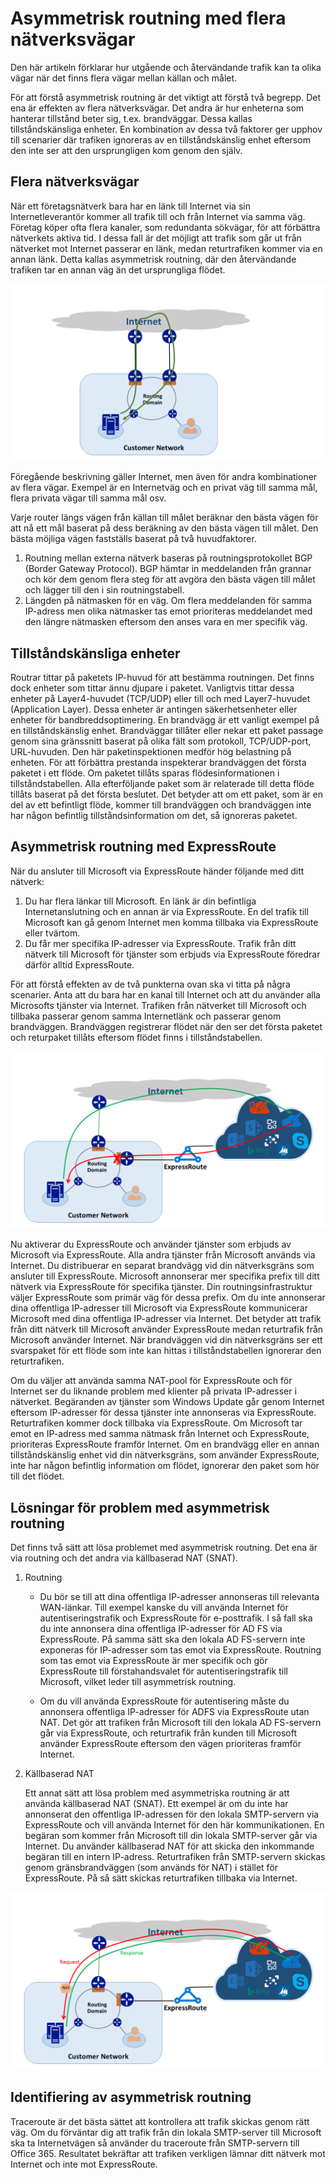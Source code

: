 <properties
   pageTitle="Asymmetrisk routning | Microsoft Azure"
   description="Den här artikeln beskriver problem som kan uppstå i samband med asymmetrisk routning i kundens nätverk när det finns flera länkar till ett mål."
   documentationCenter="na"
   services="expressroute"
   authors="osamazia"
   manager="carmonm"
   editor=""/>
<tags
   ms.service="expressroute"
   ms.devlang="na"
   ms.topic="get-started-article" 
   ms.tgt_pltfrm="na"
   ms.workload="infrastructure-services"
   ms.date="08/23/2016"
   ms.author="osamazia"/>

# Asymmetrisk routning med flera nätverksvägar

Den här artikeln förklarar hur utgående och återvändande trafik kan ta olika vägar när det finns flera vägar mellan källan och målet.

För att förstå asymmetrisk routning är det viktigt att förstå två begrepp. Det ena är effekten av flera nätverksvägar. Det andra är hur enheterna som hanterar tillstånd beter sig, t.ex. brandväggar. Dessa kallas tillståndskänsliga enheter. En kombination av dessa två faktorer ger upphov till scenarier där trafiken ignoreras av en tillståndskänslig enhet eftersom den inte ser att den ursprungligen kom genom den själv.

## Flera nätverksvägar

När ett företagsnätverk bara har en länk till Internet via sin Internetleverantör kommer all trafik till och från Internet via samma väg. Företag köper ofta flera kanaler, som redundanta sökvägar, för att förbättra nätverkets aktiva tid. I dessa fall är det möjligt att trafik som går ut från nätverket mot Internet passerar en länk, medan returtrafiken kommer via en annan länk. Detta kallas asymmetrisk routning, där den återvändande trafiken tar en annan väg än det ursprungliga flödet.

![Routing3](./media/expressroute-asymmetric-routing/AsymmetricRouting3.png)

Föregående beskrivning gäller Internet, men även för andra kombinationer av flera vägar. Exempel är en Internetväg och en privat väg till samma mål, flera privata vägar till samma mål osv. 

Varje router längs vägen från källan till målet beräknar den bästa vägen för att nå ett mål baserat på dess beräkning av den bästa vägen till målet. Den bästa möjliga vägen fastställs baserat på två huvudfaktorer.

1.  Routning mellan externa nätverk baseras på routningsprotokollet BGP (Border Gateway Protocol). BGP hämtar in meddelanden från grannar och kör dem genom flera steg för att avgöra den bästa vägen till målet och lägger till den i sin routningstabell.
2.  Längden på nätmasken för en väg. Om flera meddelanden för samma IP-adress men olika nätmasker tas emot prioriteras meddelandet med den längre nätmasken eftersom den anses vara en mer specifik väg.

## Tillståndskänsliga enheter

Routrar tittar på paketets IP-huvud för att bestämma routningen. Det finns dock enheter som tittar ännu djupare i paketet. Vanligtvis tittar dessa enheter på Layer4-huvudet (TCP/UDP) eller till och med Layer7-huvudet (Application Layer). Dessa enheter är antingen säkerhetsenheter eller enheter för bandbreddsoptimering. En brandvägg är ett vanligt exempel på en tillståndskänslig enhet. Brandväggar tillåter eller nekar ett paket passage genom sina gränssnitt baserat på olika fält som protokoll, TCP/UDP-port, URL-huvuden. Den här paketinspektionen medför hög belastning på enheten. För att förbättra prestanda inspekterar brandväggen det första paketet i ett flöde. Om paketet tillåts sparas flödesinformationen i tillståndstabellen. Alla efterföljande paket som är relaterade till detta flöde tillåts baserat på det första beslutet. Det betyder att om ett paket, som är en del av ett befintligt flöde, kommer till brandväggen och brandväggen inte har någon befintlig tillståndsinformation om det, så ignoreras paketet.

## Asymmetrisk routning med ExpressRoute

När du ansluter till Microsoft via ExpressRoute händer följande med ditt nätverk:

1.  Du har flera länkar till Microsoft. En länk är din befintliga Internetanslutning och en annan är via ExpressRoute. En del trafik till Microsoft kan gå genom Internet men komma tillbaka via ExpressRoute eller tvärtom.
2.  Du får mer specifika IP-adresser via ExpressRoute. Trafik från ditt nätverk till Microsoft för tjänster som erbjuds via ExpressRoute föredrar därför alltid ExpressRoute. 

För att förstå effekten av de två punkterna ovan ska vi titta på några scenarier. Anta att du bara har en kanal till Internet och att du använder alla Microsofts tjänster via Internet. Trafiken från nätverket till Microsoft och tillbaka passerar genom samma Internetlänk och passerar genom brandväggen. Brandväggen registrerar flödet när den ser det första paketet och returpaket tillåts eftersom flödet finns i tillståndstabellen.

![Routing1](./media/expressroute-asymmetric-routing/AsymmetricRouting1.png)


Nu aktiverar du ExpressRoute och använder tjänster som erbjuds av Microsoft via ExpressRoute. Alla andra tjänster från Microsoft används via Internet. Du distribuerar en separat brandvägg vid din nätverksgräns som ansluter till ExpressRoute. Microsoft annonserar mer specifika prefix till ditt nätverk via ExpressRoute för specifika tjänster. Din routningsinfrastruktur väljer ExpressRoute som primär väg för dessa prefix. Om du inte annonserar dina offentliga IP-adresser till Microsoft via ExpressRoute kommunicerar Microsoft med dina offentliga IP-adresser via Internet. Det betyder att trafik från ditt nätverk till Microsoft använder ExpressRoute medan returtrafik från Microsoft använder Internet. När brandväggen vid din nätverksgräns ser ett svarspaket för ett flöde som inte kan hittas i tillståndstabellen ignorerar den returtrafiken. 

Om du väljer att använda samma NAT-pool för ExpressRoute och för Internet ser du liknande problem med klienter på privata IP-adresser i nätverket. Begäranden av tjänster som Windows Update går genom Internet eftersom IP-adresser för dessa tjänster inte annonseras via ExpressRoute. Returtrafiken kommer dock tillbaka via ExpressRoute. Om Microsoft tar emot en IP-adress med samma nätmask från Internet och ExpressRoute, prioriteras ExpressRoute framför Internet. Om en brandvägg eller en annan tillståndskänslig enhet vid din nätverksgräns, som använder ExpressRoute, inte har någon befintlig information om flödet, ignorerar den paket som hör till det flödet. 

## Lösningar för problem med asymmetrisk routning

Det finns två sätt att lösa problemet med asymmetrisk routning. Det ena är via routning och det andra via källbaserad NAT (SNAT). 

1. Routning 

    - Du bör se till att dina offentliga IP-adresser annonseras till relevanta WAN-länkar. Till exempel kanske du vill använda Internet för autentiseringstrafik och ExpressRoute för e-posttrafik. I så fall ska du inte annonsera dina offentliga IP-adresser för AD FS via ExpressRoute. På samma sätt ska den lokala AD FS-servern inte exponeras för IP-adresser som tas emot via ExpressRoute. Routning som tas emot via ExpressRoute är mer specifik och gör ExpressRoute till förstahandsvalet för autentiseringstrafik till Microsoft, vilket leder till asymmetrisk routning.

    - Om du vill använda ExpressRoute för autentisering måste du annonsera offentliga IP-adresser för ADFS via ExpressRoute utan NAT. Det gör att trafiken från Microsoft till den lokala AD FS-servern går via ExpressRoute, och returtrafik från kunden till Microsoft använder ExpressRoute eftersom den vägen prioriteras framför Internet. 

2. Källbaserad NAT

    Ett annat sätt att lösa problem med asymmetriska routning är att använda källbaserad NAT (SNAT). Ett exempel är om du inte har annonserat den offentliga IP-adressen för den lokala SMTP-servern via ExpressRoute och vill använda Internet för den här kommunikationen. En begäran som kommer från Microsoft till din lokala SMTP-server går via Internet. Du använder källbaserad NAT för att skicka den inkommande begäran till en intern IP-adress. Returtrafiken från SMTP-servern skickas genom gränsbrandväggen (som används för NAT) i stället för ExpressRoute. På så sätt skickas returtrafiken tillbaka via Internet. 


![Routing2](./media/expressroute-asymmetric-routing/AsymmetricRouting2.png)

## Identifiering av asymmetrisk routning

Traceroute är det bästa sättet att kontrollera att trafik skickas genom rätt väg. Om du förväntar dig att trafik från din lokala SMTP-server till Microsoft ska ta Internetvägen så använder du traceroute från SMTP-servern till Office 365. Resultatet bekräftar att trafiken verkligen lämnar ditt nätverk mot Internet och inte mot ExpressRoute. 





<!--HONumber=sep16_HO1-->


